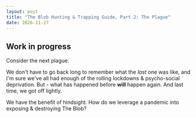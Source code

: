 ```yaml
---
layout: post
title: "The Blob Hunting & Trapping Guide, Part 2: The Plague"
date: 2026-11-27
---
```


## Work in progress

Consider the next plague.

We don't have to go back long to remember what the _last_ one was like, 
and I'm sure we've all had enough of the rolling lockdowns & psycho-social deprivation.
But - what has happened before **will** happen again.
And last time, we got off lightly.

We have the benefit of hindsight.
How do we leverage a pandemic into exposing & destroying The Blob?

